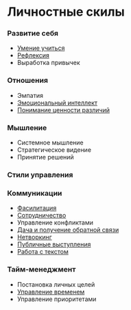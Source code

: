 # Личностные скилы

### Развитие себя
- [Умение учиться](../skills/self-improvement/learning.md)
- [Рефлексия](../skills/self-improvement/reflection.md)
- Выработка привычек
### Отношения
- Эмпатия
- [Эмоциональный интеллект](../skills/self-improvement/emotional-intelligence.md)
- [Понимание ценности различий](../skills/self-improvement/diversity.md)
### Мышление
- Системное мышление
- Стратегическое видение
- Принятие решений
### Стили управления
### Коммуникации
- [Фасилитация](../skills/self-improvement/facilitation.md)
- [Сотрудничество](../skills/self-improvement/cooperation.md)
- Управление конфликтами
- [Дача и получение обратной связи](../skills/self-improvement/feedback.md)
- [Нетворкинг](../skills/self-improvement/networking.md)
- [Публичные выступления](../skills/self-improvement/public-speaking.md)
- [Работа с текстом](../skills/self-improvement/text.md)
### Тайм-менеджмент
- Постановка личных целей
- [Управление временем](../skills/self-improvement/time-management.md)
- Управление приоритетами
